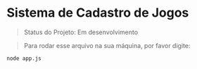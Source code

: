 <h1> Sistema de Cadastro de Jogos</h1>

> Status do Projeto: Em desenvolvimento

> Para rodar esse arquivo na sua máquina, por favor digite:
```
node app.js
```
